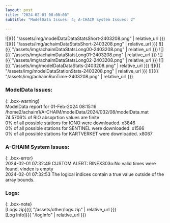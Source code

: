 ```yaml
---
layout: post
title: "2024-02-01 08:00:00"
subtitle: "ModelData Issues: 4; A-CHAIM System Issues: 2"

---
```


![]({{ "/assets/img/modelDataDataStatsShort-2403208.png" | relative_url }})
![]({{ "/assets/img/achaimDataStatsShort-2403208.png" | relative_url }})
![]({{ "/assets/img/achaimDataStatsLong00-2403208.png" | relative_url }})
![]({{ "/assets/img/achaimDataStatsLong01-2403208.png" | relative_url }})
![]({{ "/assets/img/achaimDataStatsLong02-2403208.png" | relative_url }})
![]({{ "/assets/img/modelDataDataStats-2403208.png" | relative_url }})
![]({{ "/assets/img/modelDataStationStats-2403208.png" | relative_url }})
![]({{ "/assets/img/achaimRunTime-2403208.png" | relative_url }})


### ModelData Issues:  
  
{: .box-warning}  
 ModelData report for 01-Feb-2024 08:15:16   
 /home2/achaim1/A-CHAIM/modelData/2024/032/08/modelData.mat   
 74.5706% of RIO absoprtion values are finite   
 0% of all possible stations for IONO were downloaded. x3846   
 0% of all possible stations for SENTINEL were downloaded. x1566   
 0% of all possible stations for KARTVERKET were downloaded. x8067   
  
### A-CHAIM System Issues:  
  
{: .box-error}  
2024-02-01 07:32:49 CUSTOM ALERT: RINEX303o:No valid times were found, vIndex is empty  
2024-02-01 07:32:53 The logical indices contain a true value outside of the array bounds.  

### Logs:  
  
{: .box-note}  
[Logs.zip]({{ "/assets/other/logs.zip" | relative_url }})  
[Log Info]({{ "/logInfo" | relative_url }})  
